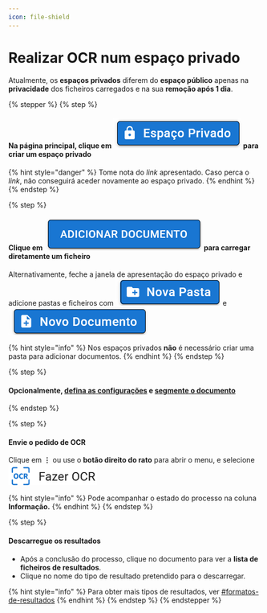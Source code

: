```yaml
---
icon: file-shield
---
```


# Realizar OCR num espaço privado

Atualmente, os **espaços privados** diferem do **espaço público** apenas na **privacidade** dos ficheiros carregados e na sua **remoção após 1 dia**.

{% stepper %}
{% step %}
#### Na página principal, clique em <img src="../.gitbook/assets/image (42).png" alt="" data-size="line"> para criar um espaço privado

{% hint style="danger" %}
Tome nota do _link_ apresentado. Caso perca o _link_, não conseguirá aceder novamente ao espaço privado.
{% endhint %}
{% endstep %}

{% step %}
#### Clique em <img src="../.gitbook/assets/image (50).png" alt="" data-size="line"> para carregar diretamente um ficheiro

Alternativamente, feche a janela de apresentação do espaço privado e adicione pastas e ficheiros com <img src="../.gitbook/assets/image (51).png" alt="" data-size="line"> e <img src="../.gitbook/assets/image (52).png" alt="" data-size="line">

{% hint style="info" %}
Nos espaços privados **não** é necessário criar uma pasta para adicionar documentos.
{% endhint %}
{% endstep %}

{% step %}
#### Opcionalmente, [defina as configurações](configurar-ocr.md) e [segmente o documento](segmentar-o-documento.md)
{% endstep %}

{% step %}
#### Envie o pedido de OCR

Clique em <kbd>**⋮**</kbd> ou use o **botão direito do rato** para abrir o menu, e selecione <img src="../.gitbook/assets/image (23).png" alt="" data-size="line">

{% hint style="info" %}
Pode acompanhar o estado do processo na coluna **Informação.**
{% endhint %}
{% endstep %}

{% step %}
#### Descarregue os resultados

* Após a conclusão do processo, clique no documento para ver a **lista de ficheiros de resultados**.
* Clique no nome do tipo de resultado pretendido para o descarregar.

{% hint style="info" %}
Para obter mais tipos de resultados, ver [#formatos-de-resultados](configurar-ocr.md#formatos-de-resultados "mention")
{% endhint %}
{% endstep %}
{% endstepper %}

